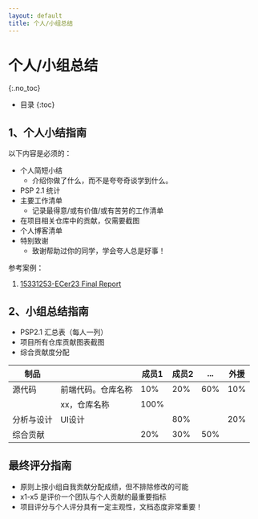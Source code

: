 ```yaml
---
layout: default
title: 个人/小组总结
---
```


# 个人/小组总结
{:.no_toc}

* 目录
{:toc}

## 1、个人小结指南

以下内容是必须的：

* 个人简短小结
    - 介绍你做了什么，而不是夸夸奇谈学到什么。
* PSP 2.1 统计
* 主要工作清单
    - 记录最得意/或有价值/或有苦劳的工作清单
* 在项目相关仓库中的贡献，仅需要截图
* 个人博客清单
* 特别致谢
    - 致谢帮助过你的同学，学会夸人总是好事！

参考案例：

1. [15331253-ECer23 Final Report](https://www.jianshu.com/p/edae2a252471)

## 2、小组总结指南

* PSP2.1 汇总表（每人一列）
* 项目所有仓库贡献图表截图
* 综合贡献度分配

| 制品 | &nbsp; | 成员1 | 成员2 | ... | 外援 |
|------|--------|------|-------|-----|-----|
|源代码|前端代码。仓库名称| 10% | 20% |60%| 10% |
|&nbsp;| xx，仓库名称| 100%| &nbsp;|&nbsp;|&nbsp;|
|分析与设计|UI设计| &nbsp;  | 80% |&nbsp;| 20% |
|综合贡献| &nbsp;| 20%  | 30% | 50% |&nbsp;  |

## 最终评分指南

* 原则上按小组自我贡献分配成绩，但不排除修改的可能
* x1-x5 是评价一个团队与个人贡献的最重要指标
* 项目评分与个人评分具有一定主观性，文档态度非常重要！
